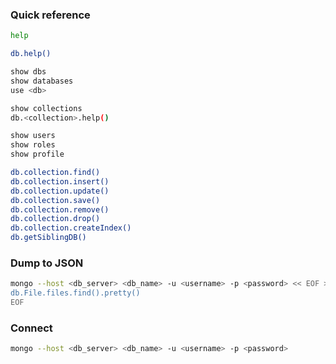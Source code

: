 
### Quick reference
```bash
help

db.help()

show dbs
show databases
use <db>

show collections
db.<collection>.help()

show users
show roles
show profile

db.collection.find()
db.collection.insert()
db.collection.update()
db.collection.save()
db.collection.remove()
db.collection.drop()
db.collection.createIndex()
db.getSiblingDB()

```

### Dump to JSON
```bash
mongo --host <db_server> <db_name> -u <username> -p <password> << EOF > out.json
db.File.files.find().pretty()
EOF
```

### Connect
```bash
mongo --host <db_server> <db_name> -u <username> -p <password>
```